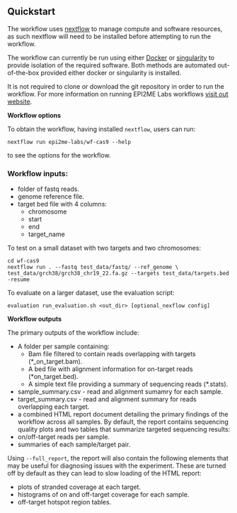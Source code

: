 ## Quickstart

The workflow uses [nextflow](https://www.nextflow.io/) to manage compute and 
software resources, as such nextflow will need to be installed before attempting
to run the workflow.

The workflow can currently be run using either
[Docker](https://www.docker.com/products/docker-desktop) or
[singularity](https://docs.sylabs.io/guides/3.5/user-guide/introduction.html) to provide isolation of
the required software. Both methods are automated out-of-the-box provided
either docker or singularity is installed.

It is not required to clone or download the git repository in order to run the workflow.
For more information on running EPI2ME Labs workflows [visit out website](https://labs.epi2me.io/wfindex).

**Workflow options**

To obtain the workflow, having installed `nextflow`, users can run:

```
nextflow run epi2me-labs/wf-cas9 --help
```
to see the options for the workflow.

### Workflow inputs:
* folder of fastq reads.
* genome reference file.
* target bed file with 4 columns:
  * chromosome
  * start
  * end
  * target_name
 

To test on a small dataset with two targets and two chromosomes:
```shell
cd wf-cas9
nextflow run . --fastq test_data/fastq/ --ref_genome \
test_data/grch38/grch38_chr19_22.fa.gz --targets test_data/targets.bed -resume
```

To evaluate on a larger dataset, use the evaluation script:
``` 
evaluation run_evaluation.sh <out_dir> [optional_nexflow config]
```
**Workflow outputs**

The primary outputs of the workflow include:

* A folder per sample containing:
  * Bam file filtered to contain reads overlapping with targets (*_on_target.bam). 
  * A bed file with alignment information for on-target reads (*on_target.bed).
  * A simple text file providing a summary of sequencing reads (*.stats).
* sample_summary.csv - read and alignment sumamry for each sample.
* target_summary.csv - read and alignment summary for reads overlapping each target.
* a combined HTML report document detailing the primary findings of the workflow across all samples.
By default, the report contains sequencing quality plots and two tables that summarize targeted sequencing results:
* on/off-target reads per sample.
* summaries of each sample/target pair. 

Using `--full_report`, the report will also contain the following elements that may be useful for 
diagnosing issues with the experiment. These are turned off by default as they can lead to slow loading of the 
HTML report:
* plots of stranded coverage at each target.
* histograms of on and off-target coverage for each sample.
* off-target hotspot region tables.

